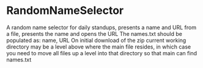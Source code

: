 # RandomNameSelector
A random name selector for daily standups, presents a name and URL from a file, presents the name and opens the URL
The names.txt should be populated as: name, URL
On initial download of the zip current working directory may be a level above where the main file resides, in which case you need to move all files up a level into that directory so that main can find names.txt 
